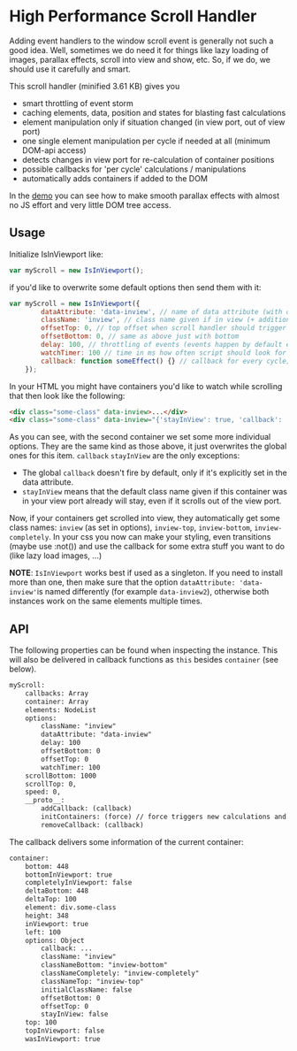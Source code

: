 # High Performance Scroll Handler

Adding event handlers to the window scroll event is generally not such a good idea. Well, sometimes we do need it for things like lazy loading of images, parallax effects, scroll into view and show, etc. So, if we do, we should use it carefully and smart.

This scroll handler (minified 3.61 KB) gives you
 - smart throttling of event storm
 - caching elements, data, position and states for blasting fast calculations
 - element manipulation only if situation changed (in view port, out of view port)
 - one single element manipulation per cycle if needed at all (minimum DOM-api access)
 - detects changes in view port for re-calculation of container positions
 - possible callbacks for 'per cycle' calculations / manipulations
 - automatically adds containers if added to the DOM

In the [demo](http://dematte.at/scrollHandler) you can see how to make smooth parallax effects with almost no JS effort and very little DOM tree access.

## Usage

Initialize IsInViewport like:
```javascript
var myScroll = new IsInViewport();
```

if you'd like to overwrite some default options then send them with it:
```javascript
var myScroll = new IsInViewport({
        dataAttribute: 'data-inview', // name of data attribute (with options)
        className: 'inview', // class name given if in view (+ additional)
        offsetTop: 0, // top offset when scroll handler should trigger (negative possible)
        offsetBottom: 0, // same as above just with bottom
        delay: 100, // throttling of events (events happen by default every ~16ms)
        watchTimer: 100 // time in ms how often script should look for DOM change (0 = disabled)
        callback: function someEffect() {} // callback for every cycle; default is none (only provision)
    });
```

In your HTML you might have containers you'd like to watch while scrolling that then look like the following:
```HTML
<div class="some-class" data-inview>...</div>
<div class="some-class" data-inview="{'stayInView': true, 'callback': 'paralaxCallback'}">...</div>
```

As you can see, with the second container we set some more individual options. They are the same kind as those above, it just overwrites the global ones for this item. ```callback``` ```stayInView``` are the only exceptions:
 * The global ```callback``` doesn't fire by default, only if it's explicitly set in the data attribute.
 * ```stayInView``` means that the default class name given if this container was in your view port already will stay, even if it scrolls out of the view port.

Now, if your containers get scrolled into view, they automatically get some class names: ```inview``` (as set in options), ```inview-top```, ```inview-bottom```, ```inview-completely```. In your css you now can make your styling, even transitions (maybe use :not()) and use the callback for some extra stuff you want to do (like lazy load images, ...)

**NOTE**: ```IsInViewport``` works best if used as a singleton. If you need to install more than one, then make sure that the option ```dataAttribute: 'data-inview'```is named differently (for example ```data-inview2```), otherwise both instances work on the same elements multiple times.

## API

The following properties can be found when inspecting the instance. This will also be delivered in callback functions as ```this``` besides ```container``` (see below).
```HTML
myScroll:
    callbacks: Array
    container: Array
    elements: NodeList
    options: 
        className: "inview"
        dataAttribute: "data-inview"
        delay: 100
        offsetBottom: 0
        offsetTop: 0
        watchTimer: 100
    scrollBottom: 1000
    scrollTop: 0,
    speed: 0,
    __proto__:
        addCallback: (callback)
        initContainers: (force) // force triggers new calculations and new collection
        removeCallback: (callback)
```

The callback delivers some information of the current container:
```HTML
container:
    bottom: 448
    bottomInViewport: true
    completelyInViewport: false
    deltaBottom: 448
    deltaTop: 100
    element: div.some-class
    height: 348
    inViewport: true
    left: 100
    options: Object
        callback: ...
        className: "inview"
        classNameBottom: "inview-bottom"
        classNameCompletely: "inview-completely"
        classNameTop: "inview-top"
        initialClassName: false
        offsetBottom: 0
        offsetTop: 0
        stayInView: false
    top: 100
    topInViewport: false
    wasInViewport: true
```
